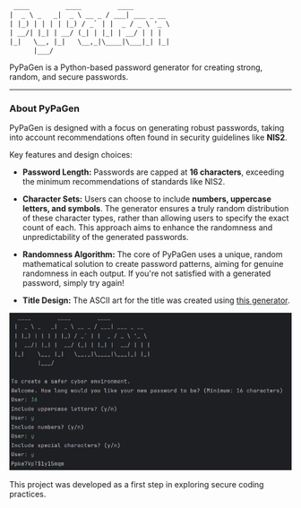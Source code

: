 ```
 ____         ____         ____
|  _ \ _   _|  _ \ __ _ / ___| ___ _ __
| |_) | | | | |_) / _` | |  _ / _ \ '_ \
| __/| |_| | __/ (_| | |_| | __/ | | |
|_|   \__, |_|   \__,_|\____|\___|_| |_|
      |___/
```

PyPaGen is a Python-based password generator for creating strong, random, and secure passwords.

-----

### About PyPaGen

PyPaGen is designed with a focus on generating robust passwords, taking into account recommendations often found in security guidelines like **NIS2**.

Key features and design choices:

  * **Password Length:** Passwords are capped at **16 characters**, exceeding the minimum recommendations of standards like NIS2.

  * **Character Sets:** Users can choose to include **numbers, uppercase letters, and symbols**. The generator ensures a truly random distribution of these character types, rather than allowing users to specify the exact count of each. This approach aims to enhance the randomness and unpredictability of the generated passwords.

  * **Randomness Algorithm:** The core of PyPaGen uses a unique, random mathematical solution to create password patterns, aiming for genuine randomness in each output. If you're not satisfied with a generated password, simply try again\!

  * **Title Design:** The ASCII art for the title was created using [this generator](https://budavariam.github.io/asciiart-text/).

![Screenshot](Screenshot.png)

This project was developed as a first step in exploring secure coding practices.
